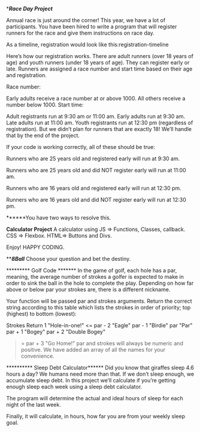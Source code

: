 ******Race Day Project*****

Annual race is just around the corner! This year, we have a lot of participants. You have been hired to write a program that will register runners for the race and give them instructions on race day.

As a timeline, registration would look like this:registration-timeline

Here’s how our registration works. There are adult runners (over 18 years of age) and youth runners (under 18 years of age). They can register early or late. Runners are assigned a race number and start time based on their age and registration.

Race number:

Early adults receive a race number at or above 1000.
All others receive a number below 1000.
Start time:

Adult registrants run at 9:30 am or 11:00 am.
Early adults run at 9:30 am.
Late adults run at 11:00 am.
Youth registrants run at 12:30 pm (regardless of registration).
But we didn’t plan for runners that are exactly 18! We’ll handle that by the end of the project.

If your code is working correctly, all of these should be true:

Runners who are 25 years old and registered early will run at 9:30 am.

Runners who are 25 years old and did NOT register early will run at 11:00 am.

Runners who are 16 years old and registered early will run at 12:30 pm.

Runners who are 16 years old and did NOT register early will run at 12:30 pm.


******You have two ways to resolve this.


******Calculator Project******
A calculator using 
JS => Functions, Classes, callback.
CSS => Flexbox.
HTML=>  Buttons and Divs.

Enjoy! HAPPY CODING.


*******8Ball*****
Choose your question and bet the destiny.


********* Golf Code *******
In the game of golf, each hole has a par, meaning, the average number of strokes a golfer is expected to make in order to sink the ball in the hole to complete the play. Depending on how far above or below par your strokes are, there is a different nickname.

Your function will be passed par and strokes arguments. Return the correct string according to this table which lists the strokes in order of priority; top (highest) to bottom (lowest):

Strokes	    Return
1	        "Hole-in-one!"
<= par - 2	"Eagle"
par - 1	    "Birdie"
par	        "Par"
par + 1	    "Bogey"
par + 2	    "Double Bogey"
>= par + 3	"Go Home!"
par and strokes will always be numeric and positive. We have added an array of all the names for your convenience.



********** Sleep Debt Calculator******
Did you know that giraffes sleep 4.6 hours a day? We humans need more than that. If we don’t sleep enough, we accumulate sleep debt. In this project we’ll calculate if you’re getting enough sleep each week using a sleep debt calculator.

The program will determine the actual and ideal hours of sleep for each night of the last week.

Finally, it will calculate, in hours, how far you are from your weekly sleep goal.